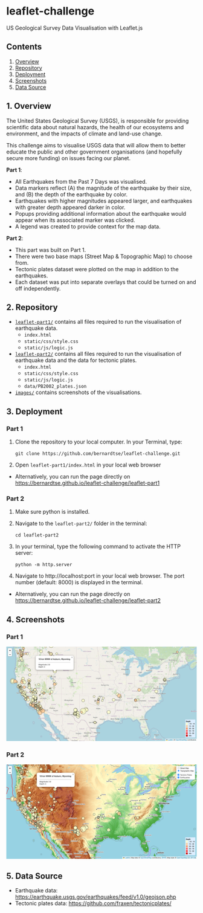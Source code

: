 # leaflet-challenge
US Geological Survey Data Visualisation with Leaflet.js

## Contents
1. [Overview](#1-overview)
2. [Repository](#2-repository)
3. [Deployment](#3-deployment)
4. [Screenshots](#4-screenshots)
5. [Data Source](#5-data-source)

## 1. Overview
The United States Geological Survey (USGS), is responsible for providing scientific data about natural hazards, the health of our ecosystems and environment, and the impacts of climate and land-use change.

This challenge aims to visualise USGS data that will allow them to better educate the public and other government organisations (and hopefully secure more funding) on issues facing our planet.

**Part 1**:
- All Earthquakes from the Past 7 Days was visualised. 
- Data markers reflect (A) the magnitude of the earthquake by their size, and (B) the depth of the earthquake by color.
- Earthquakes with higher magnitudes appeared larger, and earthquakes with greater depth appeared darker in color.
- Popups providing additional information about the earthquake would appear when its associated marker was clicked.
- A legend was created to provide context for the map data.


**Part 2**:
- This part was built on  Part 1.
- There were two base maps (Street Map & Topographic Map) to choose from.
- Tectonic plates dataset were plotted on the map in addition to the earthquakes.
- Each dataset was put into separate overlays that could be turned on and off independently.


## 2. Repository
- [`leaflet-part1/`](leaflet-part1) contains all files required to run the visualisation of earthquake data.
   - `index.html`
   - `static/css/style.css`
   - `static/js/logic.js`
- [`leaflet-part2/`](leaflet-part2) contains all files required to run the visualisation of earthquake data and the data for tectonic plates.
   - `index.html`
   - `static/css/style.css`
   - `static/js/logic.js`
   - `data/PB2002_plates.json`
- [`images/`](images) contains screenshots of the visualisations. 

## 3. Deployment
### Part 1
1. Clone the repository to your local computer. In your Terminal, type:

   ```
   git clone https://github.com/bernardtse/leaflet-challenge.git
   ```
2. Open `leaflet-part1/index.html` in your local web browser
- Alternatively, you can run the page directly on https://bernardtse.github.io/leaflet-challenge/leaflet-part1

### Part 2
1. Make sure python is installed.
2. Navigate to the `leaflet-part2/` folder in the terminal:
   ```
   cd leaflet-part2
   ```
3. In your terminal, type the following command to activate the HTTP server:

   ```
   python -m http.server
   ```
4. Navigate to http://localhost:port in your local web browser. The port number (default: 8000) is displayed in the terminal. 
- Alternatively, you can run the page directly on https://bernardtse.github.io/leaflet-challenge/leaflet-part2

## 4. Screenshots
### Part 1
![Part 1](images/part1.png)
### Part 2
![Part 2](images/part2.png)

## 5. Data Source
- Earthquake data: https://earthquake.usgs.gov/earthquakes/feed/v1.0/geojson.php
- Tectonic plates data: https://github.com/fraxen/tectonicplates/


